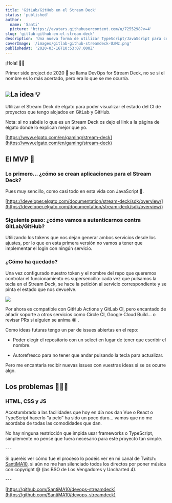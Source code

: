 ```yaml
---
title: 'GitLab/GitHub en el Stream Deck'
status: 'published'
author:
  name: 'Santi'
  picture: 'https://avatars.githubusercontent.com/u/7255298?v=4'
slug: 'gitlab-github-en-el-stream-deck'
description: 'Una nueva forma de utilizar TypeScript/JavaScript para crear aplicaciones en el lado del servidor más seguras.'
coverImage: '/images/gitlab-github-streamdeck-UzMz.png'
publishedAt: '2020-03-16T10:53:07.000Z'
---
```


¡Hola! 👋🏻

Primer side project de 2020 🚀 se llama DevOps for Stream Deck, no se si el nombre es lo más acertado, pero era lo que se me ocurría.

## ![](/images/gitlab-github-streamdeck-E5Nj.png)La idea 💡

Utilizar el Stream Deck de elgato para poder visualizar el estado del CI de proyectos que tengo alojados en GitLab y GitHub.

Nota: si no sabéis lo que es un Stream Deck os dejo el link a la página de elgato donde lo explican mejor que yo.

[https://www.elgato.com/en/gaming/stream-deck](https://www.elgato.com/en/gaming/stream-deck)

## El MVP 🚀

### Lo primero… ¿cómo se crean aplicaciones para el Stream Deck?

Pues muy sencillo, como casi todo en esta vida con JavaScript 🥳.

[https://developer.elgato.com/documentation/stream-deck/sdk/overview/](https://developer.elgato.com/documentation/stream-deck/sdk/overview/)

### Siguiente paso: ¿cómo vamos a autenticarnos contra GitLab/GitHub?

Utilizando los tokens que nos dejan generar ambos servicios desde los ajustes, por lo que en esta primera versión no vamos a tener que implementar el login con ningún servicio.

### ¿Cómo ha quedado?

Una vez configurado nuestro token y el nombre del repo que queremos controlar el funcionamiento es supersencillo: cada vez que pulsamos la tecla en el Stream Deck, se hace la petición al servicio correspondiente y se pinta el estado que nos devuelve.

![](/images/gitlab-github-streamdeck-config-I1MD.png)

Por ahora es compatible con GitHub Actions y GitLab CI, pero encantado de añadir soporte a otros servicios como Circle CI, Google Cloud Build… o revisar PRs si alguien se anima 😜 .

Como ideas futuras tengo un par de issues abiertas en el repo:

- Poder elegir el repositorio con un select en lugar de tener que escribir el nombre.

- Autorefresco para no tener que andar pulsando la tecla para actualizar.

Pero me encantaría recibir nuevas issues con vuestras ideas si se os ocurre algo.

## Los problemas 🤦🏻‍♂️

### HTML, CSS y JS

Acostumbrado a las facilidades que hoy en día nos dan Vue o React o TypeScript hacerlo “a pelo” ha sido un poco duro… vamos que no me acordaba de todas las comodidades que dan.

No hay ninguna restricción que impida usar frameworks o TypeScript, simplemente no pensé que fuera necesario para este proyecto tan simple.

\---

Si queréis ver cómo fue el proceso lo podéis ver en mi canal de Twitch: [SantiMA10](https://twitch.tv/SantiMA10), si aún no me han silenciado todos los directos por poner música con copyright 😅 (las BSO de Los Vengadores y Uncharted 4).

\---

[https://github.com/SantiMA10/devops-streamdeck](https://github.com/SantiMA10/devops-streamdeck)

